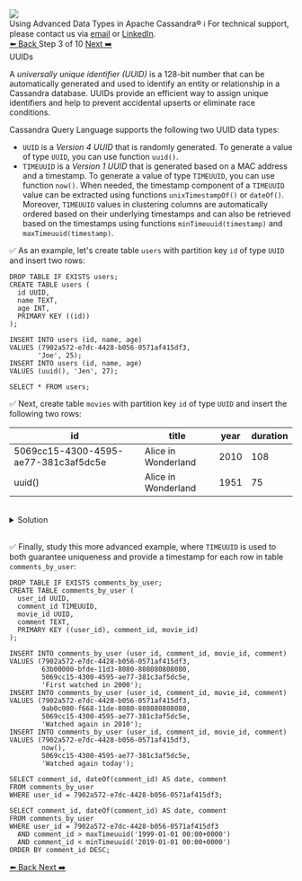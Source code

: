 <!-- TOP -->
<div class="top">
  <img src="https://datastax-academy.github.io/katapod-shared-assets/images/ds-academy-logo.svg" />
  <div class="scenario-title-section">
    <span class="scenario-title">Using Advanced Data Types in Apache Cassandra®</span>
    <span class="scenario-subtitle">ℹ️ For technical support, please contact us via <a href="mailto:aleksandr.volochnev@datastax.com">email</a> or <a href="https://dtsx.io/aleks">LinkedIn</a>.</span>
  </div>
</div>

<!-- NAVIGATION -->
<div id="navigation-top" class="navigation-top">
 <a href='command:katapod.loadPage?[{"step":"step2-astra"}]' 
   class="btn btn-dark navigation-top-left">⬅️ Back
 </a>
<span class="step-count"> Step 3 of 10</span>
 <a href='command:katapod.loadPage?[{"step":"step4-astra"}]' 
    class="btn btn-dark navigation-top-right">Next ➡️
  </a>
</div>

<!-- CONTENT -->

<div class="step-title">UUIDs</div>

A *universally unique identifier (UUID)* is a 128-bit number that can be automatically generated and 
used to identify an entity or relationship in a Cassandra database. UUIDs 
provide an efficient way to assign unique identifiers and help to prevent accidental upserts or eliminate race conditions. 

Cassandra Query Language supports the following two UUID data types:
- `UUID` is a *Version 4 UUID* that is randomly generated. To generate a value of type `UUID`, you can use function `uuid()`.
- `TIMEUUID` is a *Version 1 UUID* that is generated based on a MAC address and a timestamp. 
To generate a value of type `TIMEUUID`, you can use function `now()`. When needed, the timestamp component of a `TIMEUUID` value 
can be extracted using functions `unixTimestampOf()` or `dateOf()`. 
Moreover, `TIMEUUID` values in clustering columns are automatically ordered based on their underlying timestamps and
can also be retrieved based on the timestamps using functions 
`minTimeuuid(timestamp)` and `maxTimeuuid(timestamp)`. 

✅ As an example, let's create table `users` with partition key `id` of type `UUID` and insert two rows:
```
DROP TABLE IF EXISTS users;
CREATE TABLE users (
  id UUID,
  name TEXT,
  age INT,
  PRIMARY KEY ((id))
);

INSERT INTO users (id, name, age) 
VALUES (7902a572-e7dc-4428-b056-0571af415df3, 
       'Joe', 25);
INSERT INTO users (id, name, age) 
VALUES (uuid(), 'Jen', 27);

SELECT * FROM users;
```

✅ Next, create table `movies` with partition key `id` of type `UUID` and insert the following two rows: 

| id                                   | title             | year | duration |
|--------------------------------------|-------------------|------|----------|
| 5069cc15-4300-4595-ae77-381c3af5dc5e |Alice in Wonderland| 2010 |   108    |
| uuid()                               |Alice in Wonderland| 1951 |    75    |

<br/>

<details>
  <summary>Solution</summary>

```
DROP TABLE IF EXISTS movies;
CREATE TABLE movies (
  id UUID,
  title TEXT,
  year INT,
  duration INT,
  PRIMARY KEY ((id))
);

INSERT INTO movies (id, title, year, duration) 
VALUES (5069cc15-4300-4595-ae77-381c3af5dc5e, 
       'Alice in Wonderland', 2010, 108);
INSERT INTO movies (id, title, year, duration) 
VALUES (uuid(), 'Alice in Wonderland', 1951, 75);

SELECT * FROM movies;
```

</details>

<br/>

✅ Finally, study this more advanced example, where `TIMEUUID` is used to both guarantee uniqueness and 
provide a timestamp for each row in table `comments_by_user`:
```
DROP TABLE IF EXISTS comments_by_user;
CREATE TABLE comments_by_user (
  user_id UUID,
  comment_id TIMEUUID,
  movie_id UUID,
  comment TEXT,
  PRIMARY KEY ((user_id), comment_id, movie_id)
);

INSERT INTO comments_by_user (user_id, comment_id, movie_id, comment) 
VALUES (7902a572-e7dc-4428-b056-0571af415df3, 
        63b00000-bfde-11d3-8080-808080808080, 
        5069cc15-4300-4595-ae77-381c3af5dc5e, 
        'First watched in 2000');
INSERT INTO comments_by_user (user_id, comment_id, movie_id, comment) 
VALUES (7902a572-e7dc-4428-b056-0571af415df3, 
        9ab0c000-f668-11de-8080-808080808080, 
        5069cc15-4300-4595-ae77-381c3af5dc5e, 
        'Watched again in 2010');
INSERT INTO comments_by_user (user_id, comment_id, movie_id, comment) 
VALUES (7902a572-e7dc-4428-b056-0571af415df3, 
        now(), 
        5069cc15-4300-4595-ae77-381c3af5dc5e, 
        'Watched again today');        

SELECT comment_id, dateOf(comment_id) AS date, comment
FROM comments_by_user
WHERE user_id = 7902a572-e7dc-4428-b056-0571af415df3;

SELECT comment_id, dateOf(comment_id) AS date, comment
FROM comments_by_user
WHERE user_id = 7902a572-e7dc-4428-b056-0571af415df3
  AND comment_id > maxTimeuuid('1999-01-01 00:00+0000')
  AND comment_id < minTimeuuid('2019-01-01 00:00+0000')
ORDER BY comment_id DESC;
```

<!-- NAVIGATION -->
<div id="navigation-bottom" class="navigation-bottom">
 <a href='command:katapod.loadPage?[{"step":"step2-astra"}]'
   class="btn btn-dark navigation-bottom-left">⬅️ Back
 </a>
 <a href='command:katapod.loadPage?[{"step":"step4-astra"}]'
    class="btn btn-dark navigation-bottom-right">Next ➡️
  </a>
</div>
